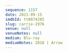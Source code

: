 ```yaml
---
sequence: 1157
date: 2021-09-15
imdbId: tt0074285
slug: carrie-1976
venue: null
venueNotes: null
medium: Blu-ray
mediumNotes: 2018 | Arrow
---
```

